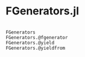 # FGenerators.jl

```@index
```

```@docs
FGenerators
FGenerators.@fgenerator
FGenerators.@yield
FGenerators.@yieldfrom
```
